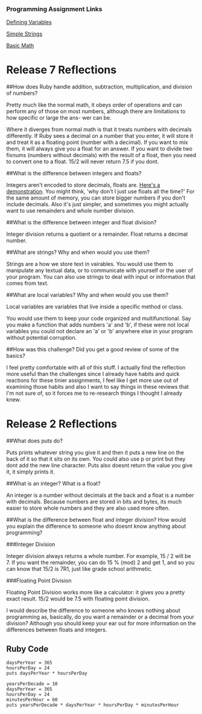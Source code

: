 ### Programming Assignment Links

[Defining Variables](https://github.com/abernet2/phase-0/blob/master/week-4/defining-variables.rb)

[Simple Strings](https://github.com/abernet2/phase-0/blob/master/week-4/simple-string.rb)

[Basic Math](https://github.com/abernet2/phase-0/blob/master/week-4/basic-math.rb)

# Release 7 Reflections

##How does Ruby handle addition, subtraction, multiplication, and division of numbers?

Pretty much like the normal math, it obeys order of operations and can perform any of
those on most numbers, although there are limitations to how specific or large the ans-
wer can be. 

Where it diverges from normal math is that it treats numbers with decimals differently.
If Ruby sees a decimal on a number that you enter, it will store it and treat it as a
floating point (number with a decimal). If you want to mix them, it will always give
you a float for an answer. If you want to divide two fixnums (numbers without decimals)
with the result of a float, then you need to convert one to a float. 15/2 will never
return 7.5 if you dont.


##What is the difference between integers and floats?

Integers aren't encoded to store decimals, floats are. [Here's a demonstration](http://www.dummies.com/how-to/content/the-real-difference-between-integers-and-floatingp.html).
You might think, 'why don't I just use floats all the time?' For the same amount
of memory, you can store bigger numbers if you don't include decimals. Also it's
just simpler, and sometimes you might actually want to use remainders and whole 
number division. 

##What is the difference between integer and float division?

Integer division returns a quotient or a remainder. Float returns a decimal number.

##What are strings? Why and when would you use them?

Strings are a how we store text in vairables. You would use them to manipulate any
textual data, or to communicate with yourself or the user of your program. You can
also use strings to deal with input or information that comes from text.

##What are local variables? Why and when would you use them?

Local variables are variables that live inside a specific method or class.

You would use them to keep your code organized and multifunctional. Say you make a
function that adds numbers 'a' and 'b', if these were not local variables you could
not declare an 'a' or 'b' anywhere else in your program without potential corruption.

##How was this challenge? Did you get a good review of some of the basics?

I feel pretty comfortable with all of this stuff. I actually find the reflection
more useful than the challenges since I already have habits and quick reactions for
these tinier assignments, I feel like I get more use out of examining those habits
and also I want to say things in these reviews that I'm not sure of, so it forces 
me to re-research things I thought I already knew.

# Release 2 Reflections
##What does puts do?

Puts prints whatever string you give it and then it puts a new line on the back
of it so that it sits on its own. You could also use p or print but they dont 
add the new line character. Puts also doesnt return the value you give it, 
it simply prints it. 

##What is an integer? What is a float?

An integer is a number without decimals at the back and a float is a number with
decimals. Because numbers are stored in bits and bytes, its much easier to store
whole numbers and they are also used more often. 

##What is the difference between float and integer division?
How would you explain the difference to someone who doesnt know anything about
programming?

###Integer Division

Integer division always returns a whole number. For example, 15 / 2 will be 7.
If you want the remainder, you can do 15 % (mod) 2 and get 1, and so you can
know that 15/2 is 7R1, just like grade school arithmetic.

###Floating Point Division

Floating Point Division works more like a calculator: it gives you a pretty
exact result. 15/2 would be 7.5 with floating point division.

I would describe the difference to someone who knows nothing about programming
as, basically, do you want a remainder or a decimal from your division? Although
you should keep your ear out for more information on the differences between 
floats and integers.

## Ruby Code
```
daysPerYear = 365
hoursPerDay = 24
puts daysPerYear * hoursPerDay
```

```
yearsPerDecade = 10
daysPerYear = 365
hoursPerDay = 24
minutesPerHour = 60
puts yearsPerDecade * daysPerYear * hoursPerDay * minutesPerHour
```
